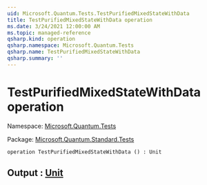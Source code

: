 ```yaml
---
uid: Microsoft.Quantum.Tests.TestPurifiedMixedStateWithData
title: TestPurifiedMixedStateWithData operation
ms.date: 3/24/2021 12:00:00 AM
ms.topic: managed-reference
qsharp.kind: operation
qsharp.namespace: Microsoft.Quantum.Tests
qsharp.name: TestPurifiedMixedStateWithData
qsharp.summary: ''
---
```


# TestPurifiedMixedStateWithData operation

Namespace: [Microsoft.Quantum.Tests](xref:Microsoft.Quantum.Tests)

Package: [Microsoft.Quantum.Standard.Tests](https://nuget.org/packages/Microsoft.Quantum.Standard.Tests)




```qsharp
operation TestPurifiedMixedStateWithData () : Unit
```


## Output : [Unit](xref:microsoft.quantum.lang-ref.unit)

